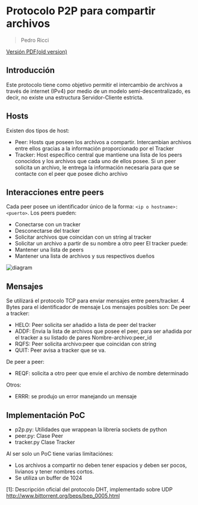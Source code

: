 ﻿
Protocolo P2P para compartir archivos
==============================
> Pedro Ricci

[Versión PDF(old version)](./Protocolo.pdf)

## Introducción
Este protocolo tiene como objetivo permitir el intercambio de archivos a través de internet (IPv4) por medio de un modelo semi-descentralizado, es decir, no existe una estructura Servidor-Cliente estricta.

## Hosts
Existen dos tipos de host:
- Peer: Hosts que poseen los archivos a compartir. Intercambian archivos entre ellos gracias a la información proporcionado por el Tracker
- Tracker: Host específico central que mantiene una lista de los peers conocidos y los archivos que cada uno de ellos posee. Si un peer solicita un archivo, le entrega la información necesaria para que se contacte con el peer que posee dicho archivo


## Interacciones entre peers
Cada peer posee un identificador único de la forma: ```<ip o hostname>:<puerto>```.
Los peers pueden:
- Conectarse con un tracker
- Desconectarse del tracker
- Solicitar archivos que coincidan con un string al tracker
- Solicitar un archivo a partir de su nombre a otro peer
El tracker puede:
- Mantener una lista de peers
- Mantener una lista de archivos y sus respectivos dueños


![diagram](https://snag.gy/CmQt4o.jpg)

## Mensajes
Se utilizará el protocolo TCP para enviar mensajes entre peers/tracker.
4  Bytes para el identificador de mensaje
Los mensajes posibles son:
De peer a tracker:
- HELO: Peer solicita ser añadido a lista de peer del tracker
- ADDF: Envia la lista de archivos que posee el peer, para ser añadida por el tracker a su listado de pares Nombre-archivo:peer_id
- RQFS: Peer solicita archivo:peer que coincidan con string
- QUIT: Peer avisa a tracker que se va.

De peer a peer:
- REQF: solicita a otro peer que envie el archivo de nombre determinado

Otros:
- ERRR: se produjo un error manejando un mensaje 


## Implementación PoC
- p2p.py: Utilidades que wrappean la librería sockets de python
- peer.py: Clase Peer
- tracker.py Clase Tracker

Al ser solo un PoC tiene varias limitaciónes:
- Los archivos a compartir no deben tener espacios y deben ser pocos, livianos y tener nombres cortos.
- Se utiliza un buffer de 1024












[1]: Descripción oficial del protocolo DHT, implementado sobre UDP http://www.bittorrent.org/beps/bep_0005.html
